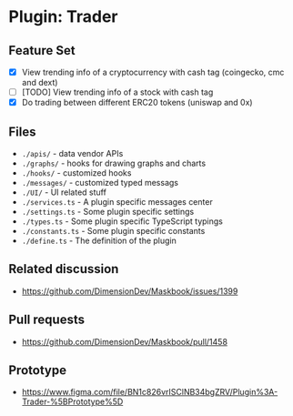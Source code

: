 # Plugin: Trader

## Feature Set

- [x] View trending info of a cryptocurrency with cash tag (coingecko, cmc and dext)
- [ ] \[TODO\] View trending info of a stock with cash tag
- [x] Do trading between different ERC20 tokens (uniswap and 0x)

## Files

- `./apis/` - data vendor APIs
- `./graphs/` - hooks for drawing graphs and charts
- `./hooks/` - customized hooks
- `./messages/` - customized typed messags
- `./UI/` - UI related stuff
- `./services.ts` - A plugin specific messages center
- `./settings.ts` - Some plugin specific settings
- `./types.ts` - Some plugin specific TypeScript typings
- `./constants.ts` - Some plugin specific constants
- `./define.ts` - The definition of the plugin

## Related discussion

- <https://github.com/DimensionDev/Maskbook/issues/1399>

## Pull requests

- <https://github.com/DimensionDev/Maskbook/pull/1458>

## Prototype

- <https://www.figma.com/file/BN1c826vrISClNB34bgZRV/Plugin%3A-Trader-%5BPrototype%5D>
